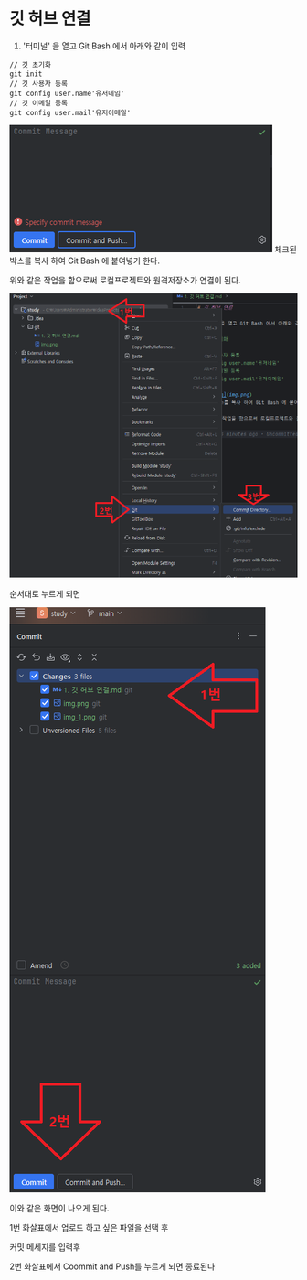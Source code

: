 # 깃 허브 연결

1. '터미널' 을 열고 Git Bash 에서 아래와 같이 입력
```
// 깃 초기화
git init
// 깃 사용자 등록    
git config user.name'유저네임'
// 깃 이메일 등록 
git config user.mail'유저이메일'
```
![img.png](이미지/img.png)
체크된 박스를 복사 하여 Git Bash 에 붙여넣기 한다.

위와 같은 작업을 함으로써 로컬프로젝트와 원격저장소가 연결이 된다.

![img_1.png](이미지/img_1.png)

순서대로 누르게 되면

![img_5.png](이미지/img_5.png)

이와 같은 화면이 나오게 된다.

1번 화살표에서 업로드 하고 싶은 파일을 선택 후

커밋 메세지를 입력후

2번 화살표에서 Coommit and Push를 누르게 되면 종료된다